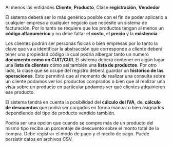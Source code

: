 Al menos las entidades **Cliente**, **Producto**, Clase **registración**, **Vendedor**

El sistema deberá ser lo más genérico posible con el fin de poder aplicario a cualquier empresa a cualquier negocio que necesite un sistema de facturación. Por lo tanto se requiere que los productos tengan al menos un **código alfanumérico** y no debe faltar el **costo**, el **precio** y la **existencia**.

Los clientes podrán ser personas fisicas o bien empresas por lo tanto la clave que va a identificar la abstracción que corresponde a cliente deberá tener una propiedad código la cual podria albergar tanto un numero **documento como un CUIT/CUIL**
El sistema deberá contener en algún lugar una **lista de clientes** cómo así también una **lista de productos**. Por otro lado, la clase que se ocupe del registro deberá guardar un **histórico de las operaciones**. Esto permitirá que al momento de realizar una consulta sobre un cliente podamos ver los productos comprados o bien que al realizar una vista sobre un producto en particular podamos ver qué clientes adquirieron ese producto.

El sistema tendrá en cuenta la posibilidad del **cálculo del IVA**, del **cálculo de descuentos** que podrá ser cargados en forma manual o bien asignados dependiendo del tipo de producto vendido también.

Podria ser una opción que cuando se compre más de un producto del mismo tipo reciba un porcentaje de descuento sobre el monto total de la compra.
Debe registrar el modo de pago y el medio de pago.
Puede persistir datos en archivos CSV.
